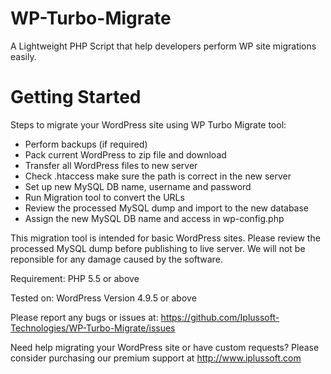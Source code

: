 # WP-Turbo-Migrate
A Lightweight PHP Script that help developers perform WP site migrations easily.

# Getting Started
Steps to migrate your WordPress site using WP Turbo Migrate tool:
- Perform backups (if required)
- Pack current WordPress to zip file and download
- Transfer all WordPress files to new server
- Check .htaccess make sure the path is correct in the new server
- Set up new MySQL DB name, username and password
- Run Migration tool to convert the URLs
- Review the processed MySQL dump and import to the new database
- Assign the new MySQL DB name and access in wp-config.php

This migration tool is intended for basic WordPress sites. Please review the processed MySQL dump before publishing to live server. We will not be reponsible for any damage caused by the software.

Requirement:
PHP 5.5 or above

Tested on:
WordPress Version 4.9.5 or above

Please report any bugs or issues at: https://github.com/Iplussoft-Technologies/WP-Turbo-Migrate/issues

Need help migrating your WordPress site or have custom requests? Please consider purchasing our premium support at http://www.iplussoft.com
